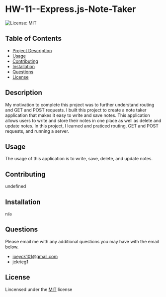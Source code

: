 # HW-11--Express.js-Note-Taker
  ![License: MIT](https://img.shields.io/badge/License-MIT-yellow.svg)

  ## Table of Contents
  - [Project Description](#Description)
  - [Usage](#Usage)
  - [Contributing](#Contributing)
  - [Installation](#Installation)
  - [Questions](#Questions)
  - [License](#License)

  ## Description
  My motivation to complete this project was to further understand routing and GET and POST requests. I built this project to create a note taker application that makes it easy to write and save notes. This application allows users to write and store their notes in one place as well as delete and update notes. In this project, I learned and praticed routing, GET and POST requests, and running a server. 

  ## Usage
  The usage of this application is to write, save, delete, and update notes. 

  ## Contributing
  undefined

  ## Installation
  n/a

  ## Questions
  Please email me with any additional questions you may have with the email below. 
  - joeyck101@gmail.com
  - jckrieg1

  ## License
  Lincensed under the [MIT](https://opensource.org/licenses/MIT) license
  
